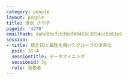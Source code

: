 ```yaml
---
category: people
layout: people
title: 清水 さや子
pageid: '4270'
emailhash: dabd05cfcb3bbf694b8c3894cc8b63e0
session:
- title: 統合IDと属性を用いたグループの体系化
  psid: 3G-4
  sessiontitle: データマイニング
  sessionid: 3g
  role: 発表者
---
```

